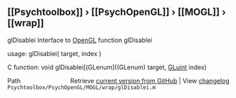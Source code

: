 ## [[Psychtoolbox]] &#8250; [[PsychOpenGL]] &#8250; [[MOGL]] &#8250; [[wrap]]

glDisablei  Interface to [OpenGL](OpenGL) function glDisablei  
  
usage:  glDisablei( target, index )  
  
C function:  void glDisablei[(GLenum]((GLenum) target, [GLuint](GLuint) index)  




<div class="code_header" style="text-align:right;">
  <span style="float:left;">Path&nbsp;&nbsp;</span> <span class="counter">Retrieve <a href=
  "https://raw.github.com/Psychtoolbox-3/Psychtoolbox-3/beta/Psychtoolbox/PsychOpenGL/MOGL/wrap/glDisablei.m">current version from GitHub</a> | View <a href=
  "https://github.com/Psychtoolbox-3/Psychtoolbox-3/commits/beta/Psychtoolbox/PsychOpenGL/MOGL/wrap/glDisablei.m">changelog</a></span>
</div>
<div class="code">
  <code>Psychtoolbox/PsychOpenGL/MOGL/wrap/glDisablei.m</code>
</div>


